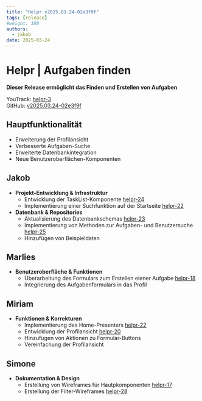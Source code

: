 ```yaml
---
title: "Helpr v2025.03.24-02e3f9f"
tags: [release]
#weight: 100
authors:
  - jakob
date: 2025-03-24
---
```


# Helpr | Aufgaben finden

**Dieser Release ermöglicht das Finden und Erstellen von Aufgaben**

YouTrack: [helpr-3](https://vm81.htl-leonding.ac.at/issue/helpr-3)\
GitHub: [v2025.03.24-02e3f9f](https://github.com/2425-3ahitm-itp/02-projekte-helpr/releases/tag/v2025.03.24-02e3f9f)

## Hauptfunktionalität

- Erweiterung der Profilansicht
- Verbesserte Aufgaben-Suche
- Erweiterte Datenbankintegration
- Neue Benutzeroberflächen-Komponenten

## Jakob

- **Projekt-Entwicklung & Infrastruktur**
  - Entwicklung der TaskList-Komponente [helpr-24](https://vm81.htl-leonding.ac.at/issue/helpr-24)
  - Implementierung einer Suchfunktion auf der Startseite [helpr-22](https://vm81.htl-leonding.ac.at/issue/helpr-22)
- **Datenbank & Repositories**
  - Aktualisierung des Datenbankschemas [helpr-23](https://vm81.htl-leonding.ac.at/issue/helpr-23)
  - Implementierung von Methoden zur Aufgaben- und Benutzersuche [helpr-25](https://vm81.htl-leonding.ac.at/issue/helpr-25)
  - Hinzufügen von Beispieldaten

## Marlies

- **Benutzeroberfläche & Funktionen**
  - Überarbeitung des Formulars zum Erstellen eiener Aufgabe [helpr-18](https://vm81.htl-leonding.ac.at/issue/helpr-18)
  - Integrierung des Aufgabenformulars in das Profil

## Miriam

- **Funktionen & Korrekturen**
  - Implementierung des Home-Presenters [helpr-22](https://vm81.htl-leonding.ac.at/issue/helpr-22)
  - Entwicklung der Profilansicht [helpr-20](https://vm81.htl-leonding.ac.at/issue/helpr-20)
  - Hinzufügen von Aktionen zu Formular-Buttons
  - Vereinfachung der Profilansicht

## Simone

- **Dokumentation & Design**
  - Erstellung von Wireframes für Hautpkomponenten [helpr-17](https://vm81.htl-leonding.ac.at/issue/helpr-17)
  - Erstellung der Filter-Wireframes [helpr-28](https://vm81.htl-leonding.ac.at/issue/helpr-28)